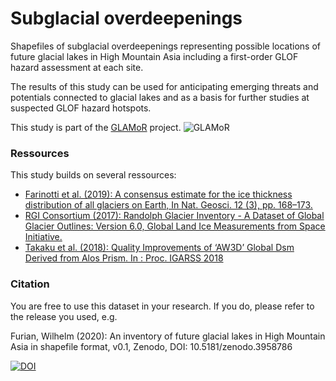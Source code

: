 # Subglacial overdeepenings
Shapefiles of subglacial overdeepenings representing possible locations of future glacial lakes in High Mountain Asia including a first-order GLOF hazard assessment at each site.

The results of this study can be used for anticipating emerging threats and potentials connected to glacial lakes and as a basis for further studies at suspected GLOF hazard hotspots.

This study is part of the [GLAMoR](https://hu.berlin/glamor) project. ![GLAMoR]()

### Ressources
This study builds on several ressources:
- [Farinotti et al. (2019): A consensus estimate for the ice thickness distribution of all glaciers on Earth, In Nat. Geosci. 12 (3), pp. 168–173. ](https://doi.org/10.1038/s41561-019-0300-3)
- [RGI Consortium (2017): Randolph Glacier Inventory - A Dataset of Global Glacier Outlines: Version 6.0, Global Land Ice Measurements from Space Initiative.](https://doi.org/10.7265/N5-RGI-60)
- [Takaku et al. (2018): Quality Improvements of ‘AW3D’ Global Dsm Derived from Alos Prism. In : Proc. IGARSS 2018](10.1109/IGARSS.2018.8518360)

### Citation
You are free to use this dataset in your research. If you do, please refer to the release you used, e.g.

Furian, Wilhelm (2020): An inventory of future glacial lakes in High Mountain Asia in shapefile format, v0.1, Zenodo, DOI: 10.5181/zenodo.3958786

[![DOI](https://zenodo.org/badge/281966062.svg)](https://zenodo.org/badge/latestdoi/281966062)
